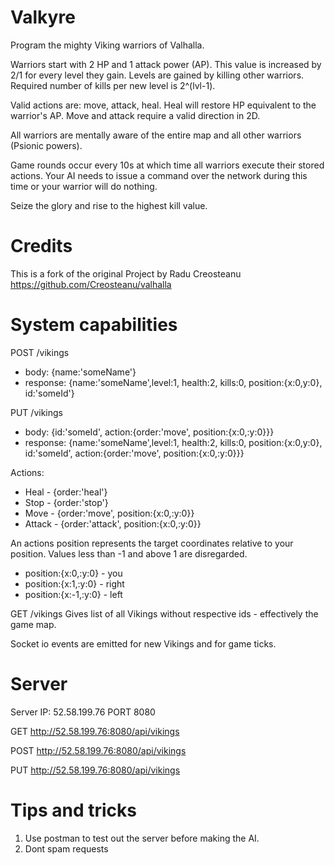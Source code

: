 # Valkyre

Program the mighty Viking warriors of Valhalla.

Warriors start with 2 HP and 1 attack power (AP). This value is increased by 2/1 for every level they gain. Levels are gained by killing other warriors. Required number of kills per new level is 2^(lvl-1).

Valid actions are: move, attack, heal. Heal will restore HP equivalent to the warrior's AP. Move and attack require a valid direction in 2D.

All warriors are mentally aware of the entire map and all other warriors (Psionic powers).

Game rounds occur every 10s at which time all warriors execute their stored actions. Your AI needs to issue a command over the network during this time or your warrior will do nothing.

Seize the glory and rise to the highest kill value.

# Credits

This is a fork of the original Project by Radu Creosteanu 
https://github.com/Creosteanu/valhalla

# System capabilities

POST /vikings

-   body: {name:'someName'}
-   response: {name:'someName',level:1, health:2, kills:0, position:{x:0,y:0}, id:'someId'}

PUT /vikings

-   body: {id:'someId', action:{order:'move', position:{x:0,:y:0}}}
-   response: {name:'someName',level:1, health:2, kills:0, position:{x:0,y:0}, id:'someId', action:{order:'move', position:{x:0,:y:0}}}

Actions:

-   Heal - {order:'heal'}
-   Stop - {order:'stop'}
-   Move - {order:'move', position:{x:0,:y:0}}
-   Attack - {order:'attack', position:{x:0,:y:0}}

An actions position represents the target coordinates relative to your position.
Values less than -1 and above 1 are disregarded.

-   position:{x:0,:y:0} - you
-   position:{x:1,:y:0} - right
-   position:{x:-1,:y:0} - left

GET /vikings
Gives list of all Vikings without respective ids - effectively the game map.

Socket io events are emitted for new Vikings and for game ticks.

# Server

Server IP: 52.58.199.76 PORT 8080

GET http://52.58.199.76:8080/api/vikings

POST http://52.58.199.76:8080/api/vikings

PUT http://52.58.199.76:8080/api/vikings

# Tips and tricks

1. Use postman to test out the server before making the AI.
2. Dont spam requests
